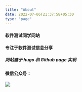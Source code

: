 ```yaml
---
title: "About"
date: 2022-07-06T21:37:58+05:30
type: "page"
---
```


#### 软件测试同学网站

#### 专注于软件测试信息分享

##### 网站基于 hugo 和 Github page 实现

#### 微信公众号：

![](https://raw.githubusercontent.com/waitnoww/hexoblogimg/master/img/20220210171012.png)
